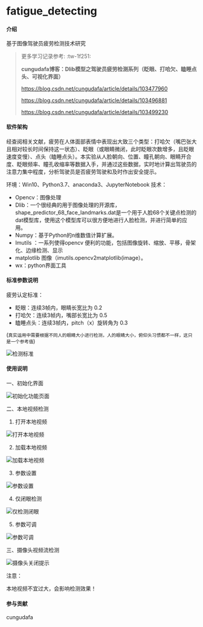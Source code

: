 # fatigue_detecting

#### 介绍
基于图像驾驶员疲劳检测技术研究

>更多学习记录参考: :tw-1f251: 
>
>**cungudafa博客：Dlib模型之驾驶员疲劳检测系列（眨眼、打哈欠、瞌睡点头、可视化界面）** 
>
>https://blog.csdn.net/cungudafa/article/details/103477960
>
>https://blog.csdn.net/cungudafa/article/details/103496881
>
>https://blog.csdn.net/cungudafa/article/details/103499230

#### 软件架构

经查阅相关文献，疲劳在人体面部表情中表现出大致三个类型：打哈欠（嘴巴张大且相对较长时间保持这一状态）、眨眼（或眼睛微闭，此时眨眼次数增多，且眨眼速度变慢）、点头（瞌睡点头）。本实验从人脸朝向、位置、瞳孔朝向、眼睛开合度、眨眼频率、瞳孔收缩率等数据入手，并通过这些数据，实时地计算出驾驶员的注意力集中程度，分析驾驶员是否疲劳驾驶和及时作出安全提示。

环境：Win10、Python3.7、anaconda3、JupyterNotebook
技术：

- Opencv：图像处理
- Dlib：一个很经典的用于图像处理的开源库，shape_predictor_68_face_landmarks.dat是一个用于人脸68个关键点检测的dat模型库，使用这个模型库可以很方便地进行人脸检测，并进行简单的应用。
- Numpy：基于Python的n维数值计算扩展。
- Imutils ：一系列使得opencv 便利的功能，包括图像旋转、缩放、平移，骨架化、边缘检测、显示
- matplotlib 图像（imutils.opencv2matplotlib(image）。
- wx：python界面工具


#### 标准参数说明

疲劳认定标准：
- 眨眼：连续3帧内，眼睛长宽比为 0.2
- 打哈欠：连续3帧内，嘴部长宽比为 0.5
- 瞌睡点头：连续3帧内，pitch（x）旋转角为 0.3

(`真实运用中需要根据不同人的眼睛大小进行检测，人的眼睛大小，俯仰头习惯都不一样，这只是一个参考值`)

![检测标准](https://images.gitee.com/uploads/images/2019/1225/234123_e66813be_5490475.png "屏幕截图.png")


#### 使用说明

一、初始化界面

![初始化功能页面](https://images.gitee.com/uploads/images/2019/1225/233300_cbfbf3c5_5490475.png "屏幕截图.png")

二、本地视频检测
1. 打开本地视频

![打开本地视频](https://images.gitee.com/uploads/images/2019/1225/233315_21291c38_5490475.png "屏幕截图.png")

2. 加载本地视频

![加载本地视频](https://images.gitee.com/uploads/images/2019/1225/233410_a607fdd9_5490475.png "屏幕截图.png")

3. 参数设置

![参数设置](https://images.gitee.com/uploads/images/2019/1225/233510_d12d6775_5490475.png "屏幕截图.png")

4. 仅闭眼检测

![仅检测闭眼](https://images.gitee.com/uploads/images/2019/1225/233748_7ce55068_5490475.png "屏幕截图.png")

5. 参数可调

![参数可调](https://images.gitee.com/uploads/images/2019/1225/233541_9343408f_5490475.png "屏幕截图.png")

三、摄像头视频流检测

![摄像头关闭提示](https://images.gitee.com/uploads/images/2019/1225/233725_7ceec090_5490475.png "屏幕截图.png")


注意：

本地视频不宜过大，会影响检测效果！



#### 参与贡献

cungudafa
